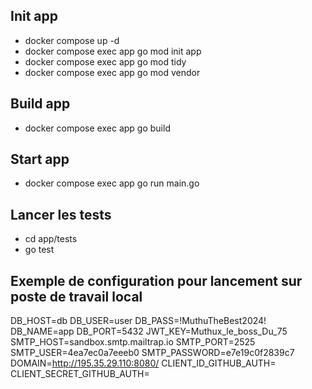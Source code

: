 ## Init app
- docker compose up -d
- docker compose exec app go mod init app
- docker compose exec app go mod tidy
- docker compose exec app go mod vendor

## Build app
- docker compose exec app go build

## Start app
- docker compose exec app go run main.go

## Lancer les tests
- cd app/tests
- go test

## Exemple de configuration pour lancement sur poste de travail local

DB_HOST=db
DB_USER=user
DB_PASS=!MuthuTheBest2024!
DB_NAME=app
DB_PORT=5432
JWT_KEY=Muthux_le_boss_Du_75
SMTP_HOST=sandbox.smtp.mailtrap.io
SMTP_PORT=2525
SMTP_USER=4ea7ec0a7eeeb0
SMTP_PASSWORD=e7e19c0f2839c7
DOMAIN=http://195.35.29.110:8080/
CLIENT_ID_GITHUB_AUTH=
CLIENT_SECRET_GITHUB_AUTH=
  
